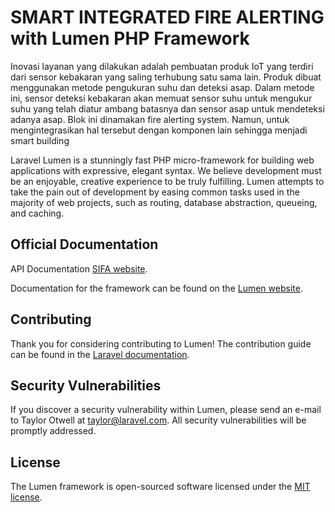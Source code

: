 # SMART INTEGRATED FIRE ALERTING with Lumen PHP Framework

Inovasi layanan yang dilakukan adalah pembuatan produk IoT yang terdiri dari sensor kebakaran yang saling terhubung satu sama lain. Produk dibuat menggunakan metode pengukuran suhu dan deteksi asap. Dalam metode ini, sensor deteksi kebakaran akan memuat sensor suhu untuk mengukur suhu yang telah diatur ambang batasnya dan sensor asap untuk mendeteksi adanya asap. Blok ini dinamakan fire alerting system. Namun, untuk mengintegrasikan hal tersebut dengan komponen lain sehingga menjadi smart building


Laravel Lumen is a stunningly fast PHP micro-framework for building web applications with expressive, elegant syntax. We believe development must be an enjoyable, creative experience to be truly fulfilling. Lumen attempts to take the pain out of development by easing common tasks used in the majority of web projects, such as routing, database abstraction, queueing, and caching.

## Official Documentation

API Documentation [SIFA website](https://sifa.windboyshare.com/public/api/documentation).

Documentation for the framework can be found on the [Lumen website](https://lumen.laravel.com/docs).

## Contributing

Thank you for considering contributing to Lumen! The contribution guide can be found in the [Laravel documentation](https://laravel.com/docs/contributions).

## Security Vulnerabilities

If you discover a security vulnerability within Lumen, please send an e-mail to Taylor Otwell at taylor@laravel.com. All security vulnerabilities will be promptly addressed.

## License

The Lumen framework is open-sourced software licensed under the [MIT license](https://opensource.org/licenses/MIT).
